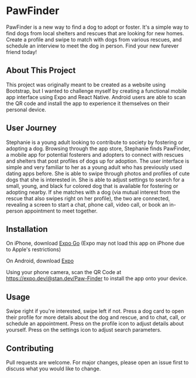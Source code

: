 # PawFinder
PawFinder is a new way to find a dog to adopt or foster. It's a simple way to find dogs from local shelters and rescues that are looking for new homes. Create a profile and swipe to match with dogs from various rescues, and schedule an interview to meet the dog in person. Find your new furever friend today!

## About This Project
This project was originally meant to be created as a website using Bootstrap, but I wanted to challenge myself by creating a functional mobile app interface using Expo and React Native. Android users are able to scan the QR code and install the app to experience it themselves on their personal device. 

## User Journey
Stephanie is a young adult looking to contribute to society by fostering or adopting a dog. Browsing through the app store, Stephanie finds PawFinder, a mobile app for potential fosterers and adopters to connect with rescues and shelters that post profiles of dogs up for adoption. The user interface is simple and very familiar to her as a young adult who has previously used dating apps before. She is able to swipe through photos and profiles of cute dogs that she is interested in. She is able to adjust settings to search for a small, young, and black fur colored dog that is available for fostering or adopting nearby. If she matches with a dog (via mutual interest from the rescue that also swipes right on her profile), the two are connected, revealing a screen to start a chat, phone call, video call, or book an in-person appointment to meet together.


## Installation
On iPhone, download [Expo Go](https://apps.apple.com/us/app/expo-go/id982107779) (Expo may not load this app on iPhone due to Apple's restrictions)

On Android, download [Expo](https://play.google.com/store/apps/details?id=host.exp.exponent&hl=en_US&gl=US)

Using your phone camera, scan the QR Code at https://expo.dev/@stan.dev/Paw-Finder to install the app onto your device.

## Usage
Swipe right if you're interested, swipe left if not. Press a dog card to open their profile for more details about the dog and rescue, and to chat, call, or schedule an appointment. Press on the profile icon to adjust details about yourself. Press on the settings icon to adjust search parameters.

## Contributing
Pull requests are welcome. For major changes, please open an issue first to discuss what you would like to change.


